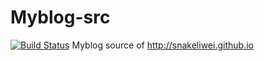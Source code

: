 # Myblog-src
[![Build Status](https://travis-ci.org/snakeliwei/Myblog-src.png?branch=master)](https://travis-ci.org/snakeliwei/Myblog-src)
Myblog source of http://snakeliwei.github.io
